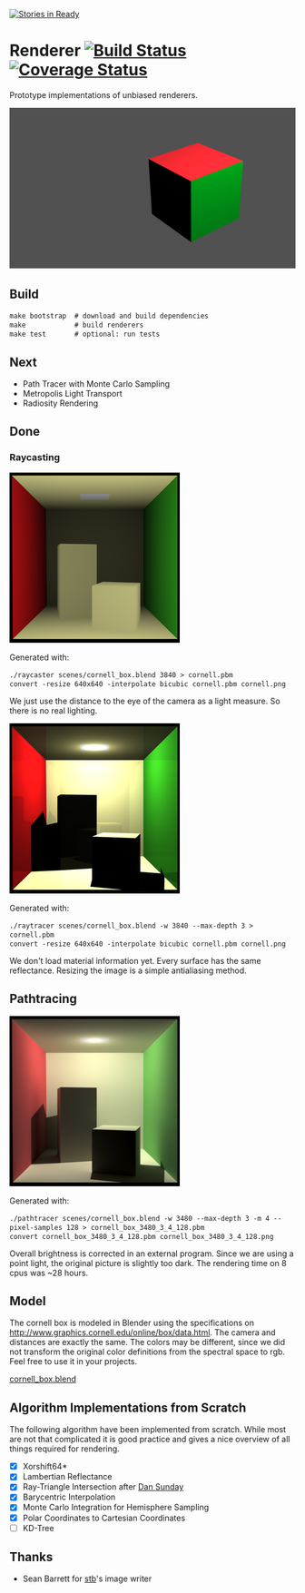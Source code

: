 [![Stories in Ready](https://badge.waffle.io/blacklab/renderer.png?label=ready&title=Ready)](https://waffle.io/blacklab/renderer)

# Renderer [![Build Status](https://travis-ci.org/blacklab/renderer.svg?branch=master)](https://travis-ci.org/blacklab/renderer) [![Coverage Status](https://coveralls.io/repos/github/blacklab/renderer/badge.svg?branch=master)](https://coveralls.io/github/blacklab/renderer?branch=master)
Prototype implementations of unbiased renderers.

![Produced by our simple raytracer](scenes/colored_cube.png)

## Build

```
make bootstrap  # download and build dependencies
make            # build renderers
make test       # optional: run tests
```

## Next

* Path Tracer with Monte Carlo Sampling
* Metropolis Light Transport
* Radiosity Rendering

## Done

### Raycasting

[![Cornell box rendered by our simple raycaster](scenes/cornell_raycast_small.png)](scenes/cornell_raycast.png)

Generated with:
```(bash)
./raycaster scenes/cornell_box.blend 3840 > cornell.pbm
convert -resize 640x640 -interpolate bicubic cornell.pbm cornell.png
```

We just use the distance to the eye of the camera as a light measure. So there
is no real lighting.


[![Cornell box rendered by our raytracer](scenes/cornell_raytrace_small.png)](scenes/cornell_raytrace.png)

Generated with:
```(bash)
./raytracer scenes/cornell_box.blend -w 3840 --max-depth 3 > cornell.pbm
convert -resize 640x640 -interpolate bicubic cornell.pbm cornell.png
```

We don't load material information yet. Every surface has the same reflectance.
Resizing the image is a simple antialiasing method.

## Pathtracing

[![Cornell box rendered by our pathtracer](scenes/cornell_box_pathtrace_300_4_128.png)](scenes/cornell_box_pathtrace_3480_4_128.png)

Generated with:
```(bash)
./pathtracer scenes/cornell_box.blend -w 3480 --max-depth 3 -m 4 --pixel-samples 128 > cornell_box_3480_3_4_128.pbm
convert cornell_box_3480_3_4_128.pbm cornell_box_3480_3_4_128.png
```

Overall brightness is corrected in an external program. Since we are using a point light, the original picture is slightly too dark. The rendering time on 8 cpus was ~28 hours.

## Model

The cornell box is modeled in Blender using the specifications on
http://www.graphics.cornell.edu/online/box/data.html. The camera and distances
are exactly the same. The colors may be different, since we did not transform
the original color definitions from the spectral space to rgb. Feel free to use
it in your projects.

[cornell_box.blend](scenes/cornell_box.blend)

## Algorithm Implementations from Scratch

The following algorithm have been implemented from scratch. While most are not
that complicated it is good practice and gives a nice overview of all things
required for rendering.

- [x] Xorshift64*
- [x] Lambertian Reflectance
- [x] Ray-Triangle Intersection after [Dan Sunday](http://geomalgorithms.com/a06-_intersect-2.html)
- [x] Barycentric Interpolation
- [x] Monte Carlo Integration for Hemisphere Sampling
- [x] Polar Coordinates to Cartesian Coordinates
- [ ] KD-Tree

## Thanks
* Sean Barrett for [stb](https://github.com/nothings/stb)'s image writer
